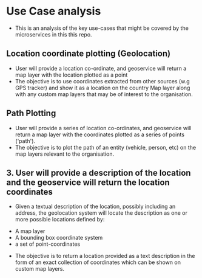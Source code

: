 # Use Case analysis

* This is an analysis of the key use-cases that might be covered by the microservices in this this repo.

## Location coordinate plotting (Geolocation)

* User will provide a location co-ordinate, and geoservice will return a map layer with the location plotted as a point
* The objective is to use coordinates extracted from other sources (w.g GPS tracker) and show it as a location on the country Map layer along with any custom map layers that may be of interest to the organisation.

## Path Plotting

* User will provide a series of location co-ordinates, and geoservice will return a map layer with the coordinates plotted as a series of points ('path').
* The objective is to plot the path of an entity (vehicle, person, etc) on the map layers relevant to the organisation.

## 3. User will provide a description of the location and the geoservice will return the location coordinates

* Given a textual description of the location, possibly including an address, the geolocation system will locate the description as one or more possible locations defined by:

 - A map layer
 - A bounding box coordinate system
 - a set of point-coordinates

* The objective is to return a location provided as a text description in the form of an exact collection of coordinates which can be shown on custom map layers.

